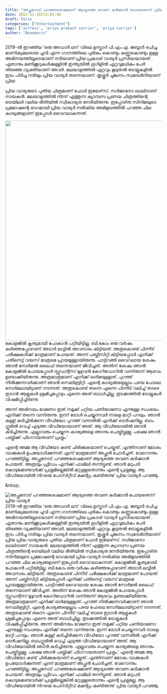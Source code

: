 ```yaml
---
title: "അച്ഛനോട് പറഞ്ഞശേഷമാണ് ആദ്യത്തെ തവണ കുടിക്കാൻ പോയതെന്ന് പ്രിയ വാര്യർ"
date: 2022-11-16T13:03:48
draft: false
categories: ["Entertainment"]
tags: ['actress', 'priya prakash varrier', 'priya varrier']
author: "Beaumaris"
---
```


2019-ൽ ഇറങ്ങിയ 'ഒരു അഡാർ ലൗ' വിലെ ഉസ്താദ് പി.എം.എ. ജബ്ബാർ രചിച്ച മാണിക്യമലരായ പൂവി എന്ന ഗാനത്തിലെ പുരികം കൊണ്ടും കണ്ണുകൊണ്ടും ഉള്ള അഭിനയത്തിലൂടെയാണ് നടിയാണ് പ്രിയ പ്രകാശ് വാര്യർ പ്രസിദ്ധയായത് . ഏതാനും മണിക്കൂറുകൾക്കുള്ളിൽ ഇന്ത്യയിൽ ഗൂഗിളിൽ ഏറ്റവുമധികം പേർ തിരഞ്ഞ വ്യക്തിയാണ് അവർ. മലയാളത്തിൽ ഏറ്റവും കൂടുതൽ ട്രോളുകളിൽ ഇടം പിടിച്ച നടിയും പ്രിയ വാര്യർ തന്നെയാണ്. തൃശ്ശൂർ പൂങ്കുന്നം സ്വദേശിനിയാണ് പ്രിയ

പ്രിയ വാര്യരുടെ പുതിയ ചിത്രമാണ് ഫോർ ഇയേഴ്‌സ്. സർജാനോ ഖാലിദാണ് നായകൻ. മലയാളത്തിൽ നിന്ന് എത്തുന്ന ക്യാമ്പസ പ്രണയ ചിത്രത്തിന്റെ ട്രെയിലർ വലിയ രീതിയിൽ സ്വീകാര്യത നേടിയിരുന്നു. ഇപ്പോഴിത സിനിമയുടെ പ്രമോഷന്റെ ഭാ​ഗമായി പ്രിയ വാര്യർ നൽ‌കിയ അഭിമുഖത്തിൽ പറഞ്ഞ ചില കാര്യങ്ങളാണ് ഇപ്പോൾ വൈറലാകുന്നത്.

<img class="wp-image-359282 aligncenter" src="https://cdn.boolokam.com/articles/2022/11/img_637523df0dca3." alt="" width="941" height="706" />കോളജിൽ കൃത്യമായി പോകാൻ പറ്റിയിട്ടില്ല. ബി.കോം ഒരു വർഷം കഴിഞ്ഞപ്പോഴാണ് അടാർ ലവ്വിൽ അവസരം കിട്ടിയത്. അതുകൊണ്ട് പിന്നീട് പരീക്ഷകൾക്ക് മാത്രമാണ് പോയത്. അന്ന് പബ്ലിസിറ്റി കിട്ടിയപ്പോൾ എനിക്ക് പതിനെട്ട് വയസ് മാത്രമെ പ്രായമുള്ളായിരുന്നു. പാട്ടിറങ്ങി വൈറലായ ശേഷം ഞാൻ‌ നോർമൽ ലൈഫ് തന്നെയാണ് ജീവിച്ചത്. അതിന് ശേഷം ഞാൻ കോളജിൽ പോയപ്പോൾ സ്റ്റുഡന്റ്സ് മുഴുവൻ‌ കോറിഡോറിൽ വന്നിരുന്ന് ആരവം ഉണ്ടാക്കിയിരുന്നു. അത്രമാത്രമാണ് എനിക്ക് ഓർമയുള്ളത്. പുറത്ത് നിൽക്കുന്നവർക്കാണ് ഞാൻ സെലിബ്രിറ്റി. എന്റെ കാര്യങ്ങളെല്ലാം പഴയ പോലെ നോർമലായിട്ടാണ് നടന്നത്. അതുകൊണ്ട് തന്നെ എന്നെ പിന്നീട് വലിച്ച് താഴെ ഇടാൻ ആളുകൾ ശ്രമിച്ചപ്പോഴും എന്നെ അത് ബാധിച്ചില്ല. തുടക്കത്തിൽ ട്രോളുകൾ വിഷമിപ്പിച്ചിരുന്നു.

അന്ന് അഭിനയം വേണോ ഇത് നമുക്ക് പറ്റിയ പണിയാണോ എന്നുള്ള സംശയം എനിക്ക് തന്നെ വന്നിരുന്നു. ഇന്ന് ട്രോൾ ചെയ്യുന്നവർ നാളെ മാറ്റി പറയും. ഞാൻ കള്ള് കുടിച്ചിരിക്കുന്ന വീഡിയോ പുറത്ത് വന്നതിൽ എനിക്ക് ടെൻഷനില്ല. ബാം​ഗ്ലൂരിൽ വെച്ച് എടുത്ത വീഡിയോയാണ് അത്. ആ വീഡിയോയിൽ ഞാൻ കുടിച്ചിരുന്നു. എല്ലാവരും ചെയ്യുന്ന കാര്യങ്ങളെ ഞാനും ചെയ്തിട്ടുള്ളു. പക്ഷെ ഞാൻ പബ്ലിക്ക് ഫി​ഗറായതാണ് പ്രശ്നം.’

എന്റെ അമ്മ ആ വീഡിയോ കണ്ട് ചിരിക്കുകയാണ് ചെയ്തത്. എന്തിനാണ് മോശം വാക്കുകൾ ഉപയോ​ഗിക്കുന്നത് എന്ന് മാത്രമാണ് അച്ഛൻ ചോദിച്ചത്. വേറൊന്നും പറഞ്ഞിട്ടില്ല. അച്ഛനോട് പറഞ്ഞശേഷമാണ് ആദ്യത്തെ തവണ കുടിക്കാൻ പോയത്. അത്രയും ഫ്രീഡം എനിക്ക് ഫാമിലി തന്നിട്ടുണ്ട്. ഞാൻ മറുപടി കൊടുക്കേണ്ടവർക്ക് പ്രശ്നമില്ലെങ്കിൽ മറ്റുള്ളതൊന്നും എന്റെ പ്രശ്നമല്ല. ആ വീഡിയോയിൽ നിറയെ പോസിറ്റീവ് കമന്റും കണ്ടിരുന്നു’ പ്രിയ വാര്യർ പറഞ്ഞു.

&amp;nbsp;


![അച്ഛനോട് പറഞ്ഞശേഷമാണ് ആദ്യത്തെ തവണ കുടിക്കാൻ പോയതെന്ന് പ്രിയ വാര്യർ](https://cdn.boolokam.com/articles/2022/11/img_637523df0dca3.)2019-ൽ ഇറങ്ങിയ 'ഒരു അഡാർ ലൗ' വിലെ ഉസ്താദ് പി.എം.എ. ജബ്ബാർ രചിച്ച മാണിക്യമലരായ പൂവി എന്ന ഗാനത്തിലെ പുരികം കൊണ്ടും കണ്ണുകൊണ്ടും ഉള്ള അഭിനയത്തിലൂടെയാണ് നടിയാണ് പ്രിയ പ്രകാശ് വാര്യർ പ്രസിദ്ധയായത് . ഏതാനും മണിക്കൂറുകൾക്കുള്ളിൽ ഇന്ത്യയിൽ ഗൂഗിളിൽ ഏറ്റവുമധികം പേർ തിരഞ്ഞ വ്യക്തിയാണ് അവർ. മലയാളത്തിൽ ഏറ്റവും കൂടുതൽ ട്രോളുകളിൽ ഇടം പിടിച്ച നടിയും പ്രിയ വാര്യർ തന്നെയാണ്. തൃശ്ശൂർ പൂങ്കുന്നം സ്വദേശിനിയാണ് പ്രിയ പ്രിയ വാര്യരുടെ പുതിയ ചിത്രമാണ് ഫോർ ഇയേഴ്‌സ്. സർജാനോ ഖാലിദാണ് നായകൻ. മലയാളത്തിൽ നിന്ന് എത്തുന്ന ക്യാമ്പസ പ്രണയ ചിത്രത്തിന്റെ ട്രെയിലർ വലിയ രീതിയിൽ സ്വീകാര്യത നേടിയിരുന്നു. ഇപ്പോഴിത സിനിമയുടെ പ്രമോഷന്റെ ഭാ​ഗമായി പ്രിയ വാര്യർ നൽ‌കിയ അഭിമുഖത്തിൽ പറഞ്ഞ ചില കാര്യങ്ങളാണ് ഇപ്പോൾ വൈറലാകുന്നത്. കോളജിൽ കൃത്യമായി പോകാൻ പറ്റിയിട്ടില്ല. ബി.കോം ഒരു വർഷം കഴിഞ്ഞപ്പോഴാണ് അടാർ ലവ്വിൽ അവസരം കിട്ടിയത്. അതുകൊണ്ട് പിന്നീട് പരീക്ഷകൾക്ക് മാത്രമാണ് പോയത്. അന്ന് പബ്ലിസിറ്റി കിട്ടിയപ്പോൾ എനിക്ക് പതിനെട്ട് വയസ് മാത്രമെ പ്രായമുള്ളായിരുന്നു. പാട്ടിറങ്ങി വൈറലായ ശേഷം ഞാൻ‌ നോർമൽ ലൈഫ് തന്നെയാണ് ജീവിച്ചത്. അതിന് ശേഷം ഞാൻ കോളജിൽ പോയപ്പോൾ സ്റ്റുഡന്റ്സ് മുഴുവൻ‌ കോറിഡോറിൽ വന്നിരുന്ന് ആരവം ഉണ്ടാക്കിയിരുന്നു. അത്രമാത്രമാണ് എനിക്ക് ഓർമയുള്ളത്. പുറത്ത് നിൽക്കുന്നവർക്കാണ് ഞാൻ സെലിബ്രിറ്റി. എന്റെ കാര്യങ്ങളെല്ലാം പഴയ പോലെ നോർമലായിട്ടാണ് നടന്നത്. അതുകൊണ്ട് തന്നെ എന്നെ പിന്നീട് വലിച്ച് താഴെ ഇടാൻ ആളുകൾ ശ്രമിച്ചപ്പോഴും എന്നെ അത് ബാധിച്ചില്ല. തുടക്കത്തിൽ ട്രോളുകൾ വിഷമിപ്പിച്ചിരുന്നു. അന്ന് അഭിനയം വേണോ ഇത് നമുക്ക് പറ്റിയ പണിയാണോ എന്നുള്ള സംശയം എനിക്ക് തന്നെ വന്നിരുന്നു. ഇന്ന് ട്രോൾ ചെയ്യുന്നവർ നാളെ മാറ്റി പറയും. ഞാൻ കള്ള് കുടിച്ചിരിക്കുന്ന വീഡിയോ പുറത്ത് വന്നതിൽ എനിക്ക് ടെൻഷനില്ല. ബാം​ഗ്ലൂരിൽ വെച്ച് എടുത്ത വീഡിയോയാണ് അത്. ആ വീഡിയോയിൽ ഞാൻ കുടിച്ചിരുന്നു. എല്ലാവരും ചെയ്യുന്ന കാര്യങ്ങളെ ഞാനും ചെയ്തിട്ടുള്ളു. പക്ഷെ ഞാൻ പബ്ലിക്ക് ഫി​ഗറായതാണ് പ്രശ്നം.’ എന്റെ അമ്മ ആ വീഡിയോ കണ്ട് ചിരിക്കുകയാണ് ചെയ്തത്. എന്തിനാണ് മോശം വാക്കുകൾ ഉപയോ​ഗിക്കുന്നത് എന്ന് മാത്രമാണ് അച്ഛൻ ചോദിച്ചത്. വേറൊന്നും പറഞ്ഞിട്ടില്ല. അച്ഛനോട് പറഞ്ഞശേഷമാണ് ആദ്യത്തെ തവണ കുടിക്കാൻ പോയത്. അത്രയും ഫ്രീഡം എനിക്ക് ഫാമിലി തന്നിട്ടുണ്ട്. ഞാൻ മറുപടി കൊടുക്കേണ്ടവർക്ക് പ്രശ്നമില്ലെങ്കിൽ മറ്റുള്ളതൊന്നും എന്റെ പ്രശ്നമല്ല. ആ വീഡിയോയിൽ നിറയെ പോസിറ്റീവ് കമന്റും കണ്ടിരുന്നു’ പ്രിയ വാര്യർ പറഞ്ഞു. &nbsp;
